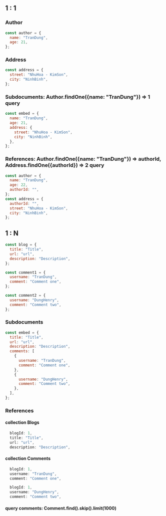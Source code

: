 ## 1 : 1

### Author

```js
const author = {
  name: "TranDung",
  age: 21,
};
```

### Address

```js
const address = {
  street: "NhuHoa - KimSon",
  city: "NinhBinh",
};
```

### Subdocuments: Author.findOne({name: "TranDung"}) => 1 query

```js
const embed = {
  name: "TranDung",
  age: 21,
  address: {
    street: "NhuHoa - KimSon",
    city: "NinhBinh",
  },
};
```

### References: Author.findOne({name: "TranDung"}) => authorId, Address.findOne({authorId}) => 2 query

```js
const author = {
  name: "TranDung",
  age: 22,
  authorId: "",
};
const address = {
  authorId: "",
  street: "NhuHoa - KimSon",
  city: "NinhBinh",
};
```

## 1 : N

```js
const blog = {
  title: "Title",
  url: "url",
  description: "Description",
};
```

```js
const comment1 = {
  username: "TranDung",
  comment: "Comment one",
};
```

```js
const comment2 = {
  username: "DungHenry",
  comment: "Comment two",
};
```

### Subdocuments

```js
const embed = {
  title: "Title",
  url: "url",
  description: "Description",
  comments: [
    {
      username: "TranDung",
      comment: "Comment one",
    },
    {
      username: "DungHenry",
      comment: "Comment two",
    },
  ],
};
```

### References

#### collection Blogs

```js
  blogId: 1,
  title: "Title",
  url: "url",
  description: "Description",

```

#### collection Comments

```js
  blogId: 1,
  username: "TranDung",
  comment: "Comment one",
```

```js
  blogId: 1,
  username: "DungHenry",
  comment: "Comment two",
```

#### query comments: Comment.find().skip().limit(1000)

